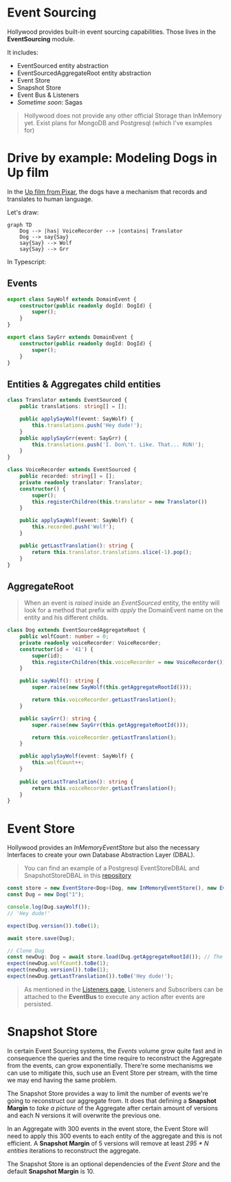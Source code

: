 # Event Sourcing

Hollywood provides built-in event sourcing capabilities. Those lives in the **EventSourcing** module.

It includes:

- EventSourced entity abstraction
- EventSourcedAggregateRoot entity abstraction
- Event Store
- Snapshot Store 
- Event Bus & Listeners
- *Sometime soon*: Sagas

> Hollywood does not provide any other official Storage than InMemory yet. Exist plans for MongoDB and Postgresql (which I've examples for)

# Drive by example: Modeling Dogs in Up film

In the [Up film from Pixar](https://en.wikipedia.org/wiki/Up_(2009_film)), the dogs have a mechanism that records and translates to human language.

Let's draw:

```mermaid
graph TD
    Dog --> |has| VoiceRecorder --> |contains| Translator
    Dog --> say{Say}
    say{Say} --> Wolf
    say{Say} --> Grr
```

In Typescript:

## Events

```typescript
export class SayWolf extends DomainEvent {
    constructor(public readonly dogId: DogId) {
        super();
    }
}

export class SayGrr extends DomainEvent {
    constructor(public readonly dogId: DogId) {
        super();
    }
}
```

## Entities & Aggregates child entities

```typescript
class Translator extends EventSourced {
    public translations: string[] = [];

    public applySayWolf(event: SayWolf) {
        this.translations.push('Hey dude!');
    }
    public applySayGrr(event: SayGrr) {
        this.translations.push('I. Don\'t. Like. That... RUN!');
    }
}

class VoiceRecorder extends EventSourced {
    public recorded: string[] = [];
    private readonly translator: Translator;
    constructor() {
        super();
        this.registerChildren(this.translator = new Translator())
    }

    public applySayWolf(event: SayWolf) {
        this.recorded.push('Wolf');
    }

    public getLastTranslation(): string {
        return this.translator.translations.slice(-1).pop();
    }
}
```

## AggregateRoot

> When an event is *raised* inside an *EventSourced* entity, the entity will look for a method that prefix with *apply* the DomainEvent name on the entity and his different childs.

```typescript
class Dog extends EventSourcedAggregateRoot {
    public wolfCount: number = 0;
    private readonly voiceRecorder: VoiceRecorder;
    constructor(id = '41') {
        super(id);
        this.registerChildren(this.voiceRecorder = new VoiceRecorder())
    }

    public sayWolf(): string {
        super.raise(new SayWolf(this.getAggregateRootId()));

        return this.voiceRecorder.getLastTranslation();
    }

    public sayGrr(): string {
        super.raise(new SayGrr(this.getAggregateRootId()));

        return this.voiceRecorder.getLastTranslation();
    }

    public applySayWolf(event: SayWolf) {
        this.wolfCount++;
    }
    
    public getLastTranslation(): string {
        return this.voiceRecorder.getLastTranslation();
    }
}
```

# Event Store

Hollywood provides an *InMemoryEventStore* but also the necessary Interfaces to create your own Database Abstraction Layer (DBAL).

> You can find an example of a Postgresql EventStoreDBAL and SnapshotStoreDBAL in this [repository](https://github.com/jorge07/billing-api/blob/master/src/Billing/Shared/Infrastructure/EventStore/DBAL.ts)

```typescript
const store = new EventStore<Dog>(Dog, new InMemoryEventStore(), new EventBus());
const Dug = new Dog("1");

console.log(Dug.sayWolf());
// 'Hey dude!'

expect(Dug.version()).toBe(1);

await store.save(Dug);

// Clone Dug
const newDug: Dog = await store.load(Dug.getAggregateRootId()); // The Event Store is able to reconstruct the Aggregate.
expect(newDug.wolfCount).toBe(1);
expect(newDug.version()).toBe(1);
expect(newDug.getLastTranslation()).toBe('Hey dude!');
```

> As mentioned in the [Listeners page](concepts/event-listeners.md), Listeners and Subscribers can be attached to the **EventBus** to execute any action after events are persisted.

# Snapshot Store

In certain Event Sourcing systems, the *Events* volume grow quite fast and in consequence the queries and the time require to reconstruct the Aggregate from the events, can grow exponentially.
There're some mechanisms we can use to mitigate this, such use an Event Store per stream, with the time we may end having the same problem.

The Snapshot Store provides a way to limit the number of events we're going to reconstruct our aggregate from.
It does that defining a **Snapshot Margin** to *take a picture* of the Aggregate after certain amount of versions and each N versions it will overwrite the previous one.

In an Aggregate with 300 events in the event store, the Event Store will need to apply this 300 events to each entity of the aggregate and this is not efficient.
A **Snapshot Margin** of 5 versions will remove at least *295 * N entities* iterations to reconstruct the aggregate.

The Snapshot Store is an optional dependencies of the *Event Store* and the default **Snapshot Margin** is 10.
